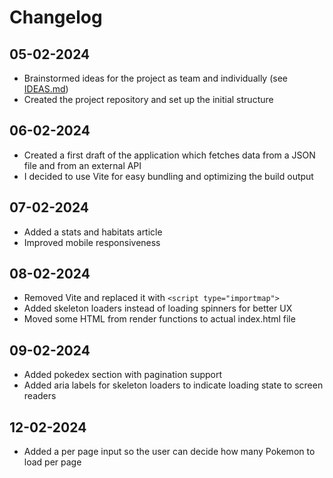 # Changelog

## 05-02-2024

- Brainstormed ideas for the project as team and individually (see [IDEAS.md](./IDEAS.md))
- Created the project repository and set up the initial structure

## 06-02-2024

- Created a first draft of the application which fetches data from a JSON file and from an external API
- I decided to use Vite for easy bundling and optimizing the build output

## 07-02-2024

- Added a stats and habitats article
- Improved mobile responsiveness

## 08-02-2024

- Removed Vite and replaced it with `<script type="importmap">`
- Added skeleton loaders instead of loading spinners for better UX
- Moved some HTML from render functions to actual index.html file

## 09-02-2024

- Added pokedex section with pagination support
- Added aria labels for skeleton loaders to indicate loading state to screen readers

## 12-02-2024

- Added a per page input so the user can decide how many Pokemon to load per page
